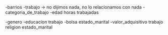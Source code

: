 -barrios
-trabajo -> no dijimos nada, no lo relacionamos con nada
-categoria_de_trabajo
-edad
    horas trabajadas
    
-genero
-educacion
    trabajo
-bolsa
    estado_marital
-valor_adquisitivo
    trabajo
    religion
    estado_marital 





    

